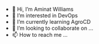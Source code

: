 - 👋 Hi, I’m Aminat Williams
- 👀 I’m interested in DevOps
- 🌱 I’m currently learning AgroCD
- 💞️ I’m looking to collaborate on ...
- 📫 How to reach me ...

<!---
aminatadeyemi6/aminatadeyemi6 is a ✨ special ✨ repository because its `README.md` (this file) appears on your GitHub profile.
You can click the Preview link to take a look at your changes.
--->
